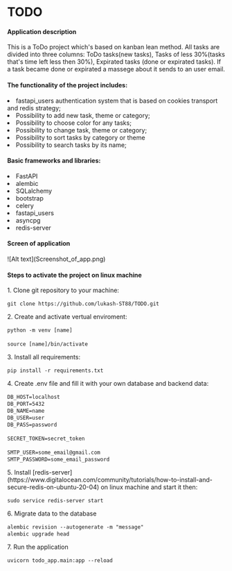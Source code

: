 <h1>TODO</h1>

<h4> Application description</h4>
This is a ToDo project which's based on kanban lean method. All tasks are divided into three columns: ToDo tasks(new tasks), Tasks of less 30%(tasks that's time left less then 30%), Expirated tasks (done or expirated tasks). If a task became done or expirated a massege about it sends to an user email.

<ui><h4>The functionality of the project includes:</h4></ui>
<li>fastapi_users authentication system that is based on cookies transport and redis strategy; </li>

<li>Possibility to add new task, theme or category;</li>
<li>Possibility to choose color for any tasks;</li>
<li>Possibility to change task, theme or category;</li>
<li>Possibility to sort tasks by category or theme</li>
<li>Possibility to search tasks by its name;</li>

<ui><h4>Basic frameworks and libraries:</h4></ui>
<li>FastAPI
<li>alembic
<li>SQLalchemy
<li>bootstrap
<li>celery
<li>fastapi_users
<li>asyncpg
<li>redis-server

<h4>Screen of application</h4>
![Alt text](Screenshot_of_app.png)

<h4> Steps to activate the project on linux machine</h4>
<p>1. Clone git repository to your machine:</p>

```
git clone https://github.com/lukash-ST88/TODO.git
```

<p>2. Create and activate vertual enviroment:</p>

```
python -m venv [name]

source [name]/bin/activate
```

<p>3. Install all requirements: </p>

```
pip install -r requirements.txt 
```

<p> 4. Create .env file and fill it with your own database and backend data: </p>

```
DB_HOST=localhost
DB_PORT=5432
DB_NAME=name
DB_USER=user
DB_PASS=password

SECRET_TOKEN=secret_token

SMTP_USER=some_email@gmail.com
SMTP_PASSWORD=some_email_password
```

<p>5. Install [redis-server](https://www.digitalocean.com/community/tutorials/how-to-install-and-secure-redis-on-ubuntu-20-04) on linux machine and start it then:</p>

```
sudo service redis-server start
```

<p> 6. Migrate data to the database</p>

```
alembic revision --autogenerate -m "message"
alembic upgrade head
```

<p> 7. Run the application </p>

```
uvicorn todo_app.main:app --reload
```

